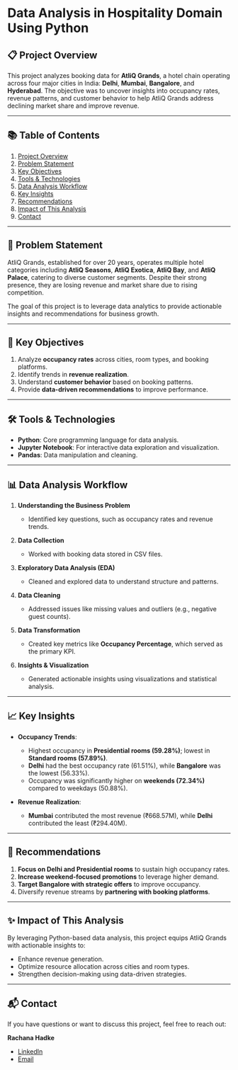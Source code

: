 # Data Analysis in Hospitality Domain Using Python

## 📋 Project Overview
This project analyzes booking data for **AtliQ Grands**, a hotel chain operating across four major cities in India: **Delhi**, **Mumbai**, **Bangalore**, and **Hyderabad**. The objective was to uncover insights into occupancy rates, revenue patterns, and customer behavior to help AtliQ Grands address declining market share and improve revenue.

---

## 📚 Table of Contents
1. [Project Overview](#-project-overview)
2. [Problem Statement](#-problem-statement)
3. [Key Objectives](#-key-objectives)
4. [Tools & Technologies](#️-tools--technologies)
5. [Data Analysis Workflow](#-data-analysis-workflow)
6. [Key Insights](#-key-insights)
7. [Recommendations](#-recommendations)
8. [Impact of This Analysis](#-impact-of-this-analysis)
9. [Contact](#-contact)

---

## 🏨 Problem Statement
AtliQ Grands, established for over 20 years, operates multiple hotel categories including **AtliQ Seasons**, **AtliQ Exotica**, **AtliQ Bay**, and **AtliQ Palace**, catering to diverse customer segments. Despite their strong presence, they are losing revenue and market share due to rising competition. 

The goal of this project is to leverage data analytics to provide actionable insights and recommendations for business growth.

---

## 🚀 Key Objectives
1. Analyze **occupancy rates** across cities, room types, and booking platforms.
2. Identify trends in **revenue realization**.
3. Understand **customer behavior** based on booking patterns.
4. Provide **data-driven recommendations** to improve performance.

---

## 🛠️ Tools & Technologies
- **Python**: Core programming language for data analysis.
- **Jupyter Notebook**: For interactive data exploration and visualization.
- **Pandas**: Data manipulation and cleaning.

---

## 📊 Data Analysis Workflow
1. **Understanding the Business Problem**
   - Identified key questions, such as occupancy rates and revenue trends.

2. **Data Collection**
   - Worked with booking data stored in CSV files.

3. **Exploratory Data Analysis (EDA)**
   - Cleaned and explored data to understand structure and patterns.

4. **Data Cleaning**
   - Addressed issues like missing values and outliers (e.g., negative guest counts).
 
5. **Data Transformation**
   - Created key metrics like **Occupancy Percentage**, which served as the primary KPI.

6. **Insights & Visualization**
   - Generated actionable insights using visualizations and statistical analysis.

---

## 📈 Key Insights
- **Occupancy Trends**:
  - Highest occupancy in **Presidential rooms (59.28%)**; lowest in **Standard rooms (57.89%)**.
  - **Delhi** had the best occupancy rate (61.51%), while **Bangalore** was the lowest (56.33%).
  - Occupancy was significantly higher on **weekends (72.34%)** compared to weekdays (50.88%).

- **Revenue Realization**:
  - **Mumbai** contributed the most revenue (₹668.57M), while **Delhi** contributed the least (₹294.40M).

---

## 📑 Recommendations
1. **Focus on Delhi and Presidential rooms** to sustain high occupancy rates.
2. **Increase weekend-focused promotions** to leverage higher demand.
3. **Target Bangalore with strategic offers** to improve occupancy.
4. Diversify revenue streams by **partnering with booking platforms**.

---

## ✨ Impact of This Analysis
By leveraging Python-based data analysis, this project equips AtliQ Grands with actionable insights to:
- Enhance revenue generation.
- Optimize resource allocation across cities and room types.
- Strengthen decision-making using data-driven strategies.

---

## 📬 Contact
If you have questions or want to discuss this project, feel free to reach out:

**Rachana Hadke**  
- [LinkedIn](https://www.linkedin.com/in/rachana-hadke)  
- [Email](mailto:your-email@example.com)

